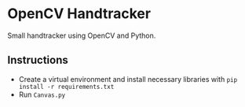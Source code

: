 # OpenCV Handtracker

Small handtracker using OpenCV and Python.

## Instructions
- Create a virtual environment and install necessary libraries with ```pip install -r requirements.txt```
- Run ```Canvas.py```
